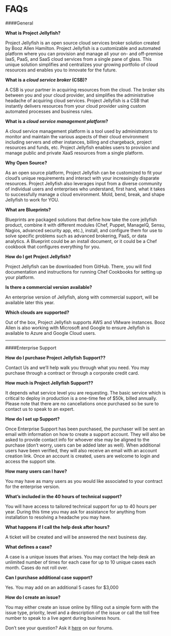 FAQs
=====

####General

**What is Project Jellyfish?**

Project Jellyfish is an open source cloud services broker solution created by Booz Allen Hamilton. Project Jellyfish is a customizable and automated platform where you can provision and manage all your on- and off-premise IaaS, PaaS, and SaaS cloud services from a single pane of glass. This unique solution simplifies and centralizes your growing portfolio of cloud resources and enables you to innovate for the future.

**What is a *cloud service broker* (CSB)?**

A CSB is your partner in acquiring resources from the cloud. The broker sits between you and your cloud provider, and simplifies the administrative headache of acquiring cloud services. Project Jellyfish is a CSB that instantly delivers resources from your cloud provider using custom automated processes and business rules.

**What is a *cloud service management platform*?**

A cloud service management platform is a tool used by administrators to monitor and maintain the various aspects of their cloud environment including servers and other instances, billing and chargeback, project resources and funds, etc. Project Jellyfish enables users to provision and manage public and private XaaS resources from a single platform.

**Why Open Source?**

As an open source platform, Project Jellyfish can be customized to fit your cloud’s unique requirements and interact with your increasingly disparate resources. Project Jellyfish also leverages input from a diverse community of individual users and enterprises who understand, first hand, what it takes to successfully manage a cloud environment. Mold, bend, break, and shape Jellyfish to work for YOU.

**What are Blueprints?**

Blueprints are packaged solutions that define how take the core jellyfish product, combine it with different modules (Chef, Puppet, ManageIQ, Sensu, Nagios, advanced security app, etc.), install, and configure them for use to solve specific problems such as advanced brokering, PaaS, or data analytics. A Blueprint could be an install document, or it could be a Chef cookbook that configures everything for you.

**How do I get Project Jellyfish?**

Project Jellyfish can be downloaded from GitHub. There, you will find documentation and instructions for running Chef Cookbooks for setting up your platform.

**Is there a commercial version available?**

An enterprise version of Jellyfish, along with commercial support, will be available later this year.

**Which clouds are supported?**

Out of the box, Project Jellyfish supports AWS and VMware instances. Booz Allen is also working with Microsoft and Google to ensure Jellyfish is available to Azure and Google Cloud users.

-----
####Enterprise Support

**How do I purchase Project Jellyfish Support??**

Contact Us and we’ll help walk you through what you need.  You may purchase through a contract or through a corporate credit card.

**How much is Project Jellyfish Support??**

It depends what service level you are requesting.  The basic service which is critical to deploy in production is a one-time fee of $50k, billed annually.  Please note that there are no cancellations once purchased so be sure to contact us to speak to an expert.

**How do I set up Support?**

Once Enterprise Support has been purchased, the purchaser will be sent an email with information on how to create a support account. They will also be asked to provide contact info for whoever else may be aligned to the purchase (don’t worry, users can be added later as well). When additional users have been verified, they will also receive an email with an account creation link. Once an account is created, users are welcome to login and access the support site.

**How many users can I have?**

You may have as many users as you would like associated to your contract for the enterprise version.

**What’s included in the 40 hours of technical support?**

You will have access to tailored technical support for up to 40 hours per year.  During this time you may ask for assistance for anything from installation to resolving a headache you may have.

**What happens if I call the help desk after hours?**

A ticket will be created and will be answered the next business day.

**What defines a case?**

A case is a unique issues that arises. You may contact the help desk an unlimited number of times for each case for up to 10 unique cases each month. Cases do not roll over.

**Can I purchase additional case support?**

Yes. You may add on an additional 5 cases for $3,000

**How do I create an issue?**

You may either create an issue online by filling out a simple form with the issue type, priority, level and a description of the issue or call the toll free number to speak to a live agent during business hours.


Don’t see your question? Ask it [here](talk.projectjellyfish.org) on our forums.



